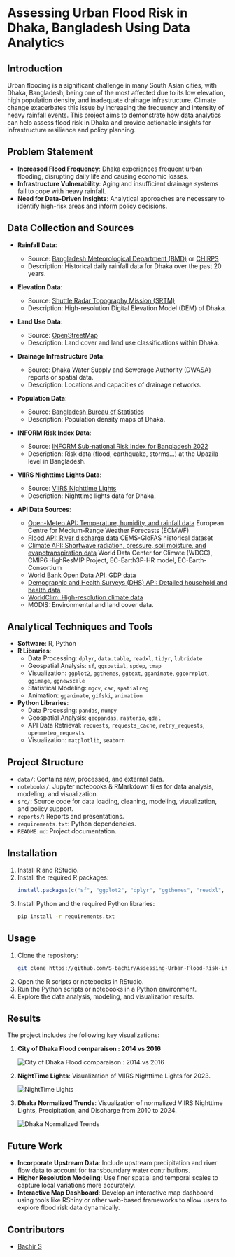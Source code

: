 # Assessing Urban Flood Risk in Dhaka, Bangladesh Using Data Analytics

## Introduction

Urban flooding is a significant challenge in many South Asian cities, with Dhaka, Bangladesh, being one of the most affected due to its low elevation, high population density, and inadequate drainage infrastructure. Climate change exacerbates this issue by increasing the frequency and intensity of heavy rainfall events. This project aims to demonstrate how data analytics can help assess flood risk in Dhaka and provide actionable insights for infrastructure resilience and policy planning.

## Problem Statement

- **Increased Flood Frequency**: Dhaka experiences frequent urban flooding, disrupting daily life and causing economic losses.
- **Infrastructure Vulnerability**: Aging and insufficient drainage systems fail to cope with heavy rainfall.
- **Need for Data-Driven Insights**: Analytical approaches are necessary to identify high-risk areas and inform policy decisions.

## Data Collection and Sources

- **Rainfall Data**:
  - Source: [Bangladesh Meteorological Department (BMD)](http://www.bmd.gov.bd) or [CHIRPS](https://data.chc.ucsb.edu/products/CHIRPS-2.0/)
  - Description: Historical daily rainfall data for Dhaka over the past 20 years.

- **Elevation Data**:
  - Source: [Shuttle Radar Topography Mission (SRTM)](https://www2.jpl.nasa.gov/srtm/)
  - Description: High-resolution Digital Elevation Model (DEM) of Dhaka.

- **Land Use Data**:
  - Source: [OpenStreetMap](https://www.openstreetmap.org)
  - Description: Land cover and land use classifications within Dhaka.

- **Drainage Infrastructure Data**:
  - Source: Dhaka Water Supply and Sewerage Authority (DWASA) reports or spatial data.
  - Description: Locations and capacities of drainage networks.

- **Population Data**:
  - Source: [Bangladesh Bureau of Statistics](http://www.bbs.gov.bd)
  - Description: Population density maps of Dhaka.

- **INFORM Risk Index  Data**:
  - Source: [INFORM Sub-national Risk Index for Bangladesh 2022](https://drmkc.jrc.ec.europa.eu/inform-index/INFORM-Subnational-Risk/Bangladesh)
  - Description: Risk data (flood, earthquake, storms...) at the Upazila level in Bangladesh.

- **VIIRS Nighttime Lights Data**:
  - Source: [VIIRS Nighttime Lights](https://geo.aiddata.org/#!/)
  - Description: Nighttime lights data for Dhaka.

- **API Data Sources**:
  - [Open-Meteo API: Temperature, humidity, and rainfall data](https://open-meteo.com/en/docs#latitude=23.7104&longitude=90.4074) European Centre for Medium-Range Weather Forecasts (ECMWF)
  - [Flood API: River discharge data](https://open-meteo.com/en/docs/flood-api) CEMS-GloFAS historical dataset
  - [Climate API: Shortwave radiation, pressure, soil moisture, and evapotranspiration data](https://open-meteo.com/en/docs/climate-api) World Data Center for Climate (WDCC), CMIP6 HighResMIP Project, EC-Earth3P-HR model, EC-Earth-Consortium
  - [World Bank Open Data API: GDP data](https://data.worldbank.org/indicator/NY.GDP.MKTP.CD)
  - [Demographic and Health Surveys (DHS) API: Detailed household and health data](https://dhsprogram.com/data/available-datasets.cfm)
  - [WorldClim: High-resolution climate data](https://www.worldclim.org/data/worldclim21.html)
  - MODIS: Environmental and land cover data.

## Analytical Techniques and Tools

- **Software**: R, Python
- **R Libraries**:
  - Data Processing: `dplyr`, `data.table`, `readxl`, `tidyr`, `lubridate`
  - Geospatial Analysis: `sf`, `ggspatial`, `spdep`, `tmap`
  - Visualization: `ggplot2`, `ggthemes`, `ggtext`, `gganimate`, `ggcorrplot`, `ggimage`, `ggnewscale`
  - Statistical Modeling: `mgcv`, `car`, `spatialreg`
  - Animation: `gganimate`, `gifski`, `animation`
- **Python Libraries**:
  - Data Processing: `pandas`, `numpy`
  - Geospatial Analysis: `geopandas`, `rasterio`, `gdal`
  - API Data Retrieval: `requests`, `requests_cache`, `retry_requests`, `openmeteo_requests`
  - Visualization: `matplotlib`, `seaborn`

## Project Structure
- `data/`: Contains raw, processed, and external data.
- `notebooks/`: Jupyter notebooks & RMarkdown files for data analysis, modeling, and visualization.
- `src/`: Source code for data loading, cleaning, modeling, visualization, and policy support.
- `reports/`: Reports and presentations.
- `requirements.txt`: Python dependencies.
- `README.md`: Project documentation.

## Installation
1. Install R and RStudio.
2. Install the required R packages:
    ```R
    install.packages(c("sf", "ggplot2", "dplyr", "ggthemes", "readxl", "ggspatial", "ggtext", "gganimate", "data.table", "ggcorrplot", "ggimage", "ggnewscale", "grid", "gridExtra", "lubridate", "magick", "patchwork", "png", "rmapshaper", "scales", "tidyr", "viridis", "spdep", "mgcv", "tmap", "spatialreg", "car"))
    ```
3. Install Python and the required Python libraries:
    ```bash
    pip install -r requirements.txt
    ```

## Usage
1. Clone the repository:
    ```bash
    git clone https://github.com/S-bachir/Assessing-Urban-Flood-Risk-in-Dhaka-Bangladesh.git
    ```
2. Open the R scripts or notebooks in RStudio.
3. Run the Python scripts or notebooks in a Python environment.
4. Explore the data analysis, modeling, and visualization results.

## Results

The project includes the following key visualizations:

1. **City of Dhaka Flood comparaison : 2014 vs 2016**

    ![City of Dhaka Flood comparaison : 2014 vs 2016](reports/plots/dhaka_flood_comparison_2014_2016.png)

2. **NightTime Lights**: Visualization of VIIRS Nighttime Lights for 2023.

    ![NightTime Lights](reports/plots/nightlight_log_scale.png)

3. **Dhaka Normalized Trends**: Visualization of normalized VIIRS Nighttime Lights, Precipitation, and Discharge from 2010 to 2024.

    ![Dhaka Normalized Trends](reports/plots/dhaka_normalized_trends_2010_2024.gif)

## Future Work

- **Incorporate Upstream Data**: Include upstream precipitation and river flow data to account for transboundary water contributions.
- **Higher Resolution Modeling**: Use finer spatial and temporal scales to capture local variations more accurately.
- **Interactive Map Dashboard**: Develop an interactive map dashboard using tools like RShiny or other web-based frameworks to allow users to explore flood risk data dynamically.


## Contributors

- [Bachir S](https://github.com/S-bachir)


